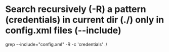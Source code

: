  # Search recursively (-R) a pattern (credentials) in current dir (./) only in config.xml files (--include)
 grep --include="config.xml" -R -c 'credentials' ./
